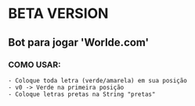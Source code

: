 # BETA VERSION
## Bot para jogar 'Worlde.com'   
### COMO USAR:
    - Coloque toda letra (verde/amarela) em sua posição
    - v0 -> Verde na primeira posição
    - Coloque letras pretas na String "pretas"

